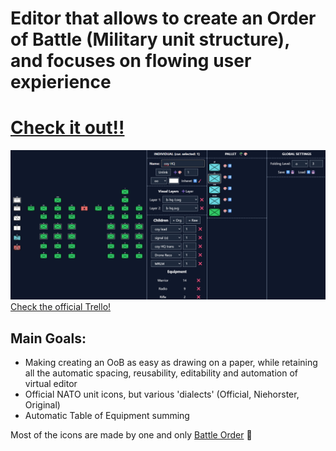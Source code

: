 # Editor that allows to create an Order of Battle (Military unit structure), and focuses on flowing user expierience
# [Check it out!!](https://konradschmidt0.github.io/military-unit-maker/)
![Screenshot of a program](public/MUM-2025-07-21.png)
[Check the official Trello!](https://trello.com/b/UTt0xWVR/military-unit-maker)

## Main Goals:
 - Making creating an OoB as easy as drawing on a paper, while retaining all the automatic spacing, reusability, editability and automation of virtual editor
 - Official NATO unit icons, but various 'dialects' (Official, Niehorster, Original)
 - Automatic Table of Equipment summing

Most of the icons are made by one and only [Battle Order](https://www.battleorder.org/icons) 🙏